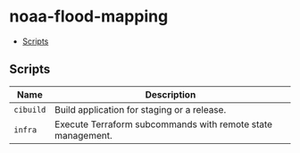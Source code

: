 # noaa-flood-mapping

- [Scripts](#scripts)

## Scripts

| Name                    | Description                                                 |
| ----------------------- | ------------------------------------------------------------|
| `cibuild`               | Build application for staging or a release.                 |
| `infra`                 | Execute Terraform subcommands with remote state management. |

